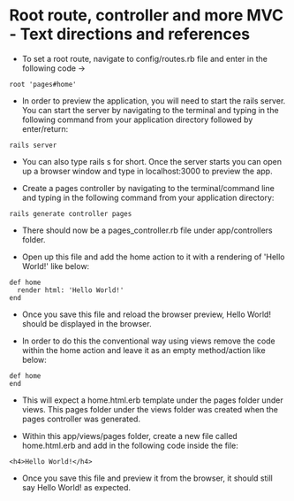 # Root route, controller and more MVC - Text directions and references

- To set a root route, navigate to config/routes.rb file and enter in the following code ->

```
root 'pages#home'
```

- In order to preview the application, you will need to start the rails server. You can start the server by navigating to the terminal and typing in the following command from your application directory followed by enter/return:

```
rails server
```

- You can also type rails s for short. Once the server starts you can open up a browser window and type in localhost:3000 to preview the app.

- Create a pages controller by navigating to the terminal/command line and typing in the following command from your application directory:

```
rails generate controller pages
```

- There should now be a pages_controller.rb file under app/controllers folder.

- Open up this file and add the home action to it with a rendering of 'Hello World!' like below:

```
def home
  render html: 'Hello World!'
end
```

- Once you save this file and reload the browser preview, Hello World! should be displayed in the browser.

- In order to do this the conventional way using views remove the code within the home action and leave it as an empty method/action like below:

```
def home
end
```

- This will expect a home.html.erb template under the pages folder under views. This pages folder under the views folder was created when the pages controller was generated.

- Within this app/views/pages folder, create a new file called home.html.erb and add in the following code inside the file:

```
<h4>Hello World!</h4>
```

- Once you save this file and preview it from the browser, it should still say Hello World! as expected.
